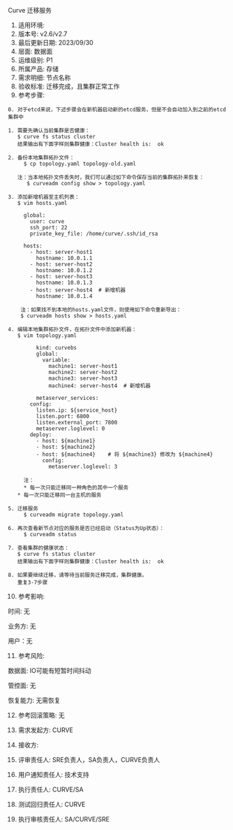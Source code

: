 Curve 迁移服务

1. 适用环境: 
2. 版本号: v2.6/v2.7
3. 最后更新日期: 2023/09/30
4. 层面: 数据面
5. 运维级别: P1
6. 所属产品: 存储
7. 需求明细: 节点名称
8. 验收标准: 迁移完成，且集群正常工作
9. 参考步骤:

```plaintext
0. 对于etcd来说，下述步骤会在新机器启动新的etcd服务，但是不会自动加入到之前的etcd集群中

1. 需要先确认当前集群是否健康：
   $ curve fs status cluster
   结果输出有下面字样则集群健康：Cluster health is:  ok
   
2. 备份本地集群拓扑文件：
	 $ cp topology.yaml topology-old.yaml
	 
   注：当本地拓扑文件丢失时，我们可以通过如下命令保存当前的集群拓扑来恢复：
   	  $ curveadm config show > topology.yaml
   	  
3. 添加新增机器至主机列表：
   $ vim hosts.yaml
   
     global:
       user: curve
       ssh_port: 22
       private_key_file: /home/curve/.ssh/id_rsa

     hosts:
       - host: server-host1
         hostname: 10.0.1.1
       - host: server-host2
         hostname: 10.0.1.2
       - host: server-host3
         hostname: 10.0.1.3
       - host: server-host4  # 新增机器
         hostname: 10.0.1.4
    
    注：如果找不到本地的hosts.yaml文件，则使用如下命令重新导出：
    $ curveadm hosts show > hosts.yaml

4. 编辑本地集群拓扑文件，在拓扑文件中添加新机器：
   $ vim topology.yaml
   
		 kind: curvebs
		 global:
		   variable:
		     machine1: server-host1
		     machine2: server-host2
		     machine3: server-host3
		     machine4: server-host4  # 新增机器
		 
		 metaserver_services:
       config:
         listen.ip: ${service_host}
         listen.port: 6800
         listen.external_port: 7800
         metaserver.loglevel: 0
       deploy:
         - host: ${machine1}
         - host: ${machine2}
         - host: ${machine4}    # 将 ${machine3} 修改为 ${machine4}
           config:
             metaserver.loglevel: 3
		       
	 注：
	 * 每一次只能迁移同一种角色的其中一个服务
   * 每一次只能迁移同一台主机的服务
   
5. 迁移服务
	 $ curveadm migrate topology.yaml
   
6. 再次查看新节点对应的服务是否已经启动（Status为Up状态）：
	 $ curveadm status
	 
7. 查看集群的健康状态：
   $ curve fs status cluster
   结果输出有下面字样则集群健康：Cluster health is:  ok

8. 如果要继续迁移，请等待当前服务迁移完成，集群健康。
   重复3-7步骤
```

10. 参考影响:

时间: 无

业务方: 无

用户：无

11. 参考风险:

数据面: IO可能有短暂时间抖动

管控面: 无

恢复能力: 无需恢复

12. 参考回滚策略: 无

13. 需求发起方: CURVE

14. 接收方:

15. 评审责任人: SRE负责人，SA负责人，CURVE负责人

16. 用户通知责任人: 技术支持

17. 执行责任人: CURVE/SA

18. 测试回归责任人: CURVE

19. 执行审核责任人: SA/CURVE/SRE